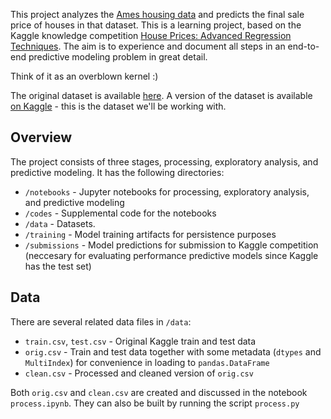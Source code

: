 
This project analyzes the [Ames housing data](http://jse.amstat.org/v19n3/decock.pdf) and predicts the final sale price of houses
in that dataset. This is a learning project, based on the Kaggle knowledge competition
[House Prices: Advanced Regression Techniques](https://www.kaggle.com/c/house-prices-advanced-regression-techniques). The aim is to experience and document all steps in an end-to-end predictive modeling problem in great detail.

Think of it as an overblown kernel :)

The original dataset is available [here](http://www.amstat.org/publications/jse/v19n3/decock/AmesHousing.xls). A version of the dataset is available [on Kaggle](https://www.kaggle.com/c/house-prices-advanced-regression-techniques) - this is the dataset we'll be working with.

## Overview

The project consists of three stages, processing, exploratory analysis, and predictive modeling. It has the following directories:

- `/notebooks` - Jupyter notebooks for processing, exploratory analysis, and predictive modeling
- `/codes` - Supplemental code for the notebooks
- `/data` - Datasets.
- `/training` - Model training artifacts for persistence purposes
- `/submissions` - Model predictions for submission to Kaggle competition (neccesary for evaluating performance predictive models since Kaggle has the test set) 

## Data

There are several related data files in `/data`:

- `train.csv`, `test.csv` - Original Kaggle train and test data
- `orig.csv` - Train and test data together with some metadata (`dtypes` and `MultiIndex`) for convenience in loading to `pandas.DataFrame`
- `clean.csv` - Processed and cleaned version of `orig.csv`

Both `orig.csv` and `clean.csv` are created and discussed in the notebook `process.ipynb`. They can also be built by running the script `process.py`